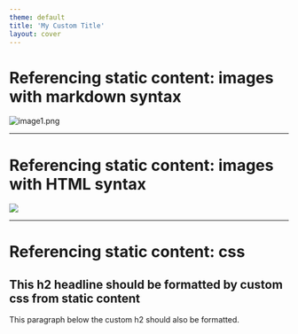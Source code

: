 ```yaml
---
theme: default
title: 'My Custom Title'
layout: cover
---
```


# Referencing static content: images with markdown syntax

![image1.png](/images/screenshot-github-settings1.png)

---

# Referencing static content: images with HTML syntax

<img src="/images/screenshot-github-settings1.png" class="m-40 h-40 rounded shadow" />

---

# Referencing static content: css

## This h2 headline should be formatted by custom css from static content

This paragraph below the custom h2 should also be formatted.
